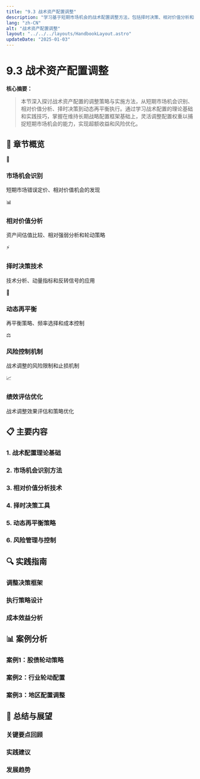 ```yaml
---
title: "9.3 战术资产配置调整"
description: "学习基于短期市场机会的战术配置调整方法，包括择时决策、相对价值分析和动态再平衡策略"
lang: "zh-CN"
alt: "战术资产配置调整"
layout: "../../../layouts/HandbookLayout.astro"
updateDate: "2025-01-03"
---
```


# 9.3 战术资产配置调整

**核心摘要：**
> 
> 本节深入探讨战术资产配置的调整策略与实施方法，从短期市场机会识别、相对价值分析、择时决策到动态再平衡执行。通过学习战术配置的理论基础和实践技巧，掌握在维持长期战略配置框架基础上，灵活调整配置权重以捕捉短期市场机会的能力，实现超额收益和风险优化。

## 📖 章节概览

<div class="chapter-overview">
  <div class="overview-grid">
    <div class="overview-item">
      <div class="card-icon">🎯</div>
      <h3>市场机会识别</h3>
      <p>短期市场错误定价、相对价值机会的发现</p>
    </div>
    <div class="overview-item">
      <div class="card-icon">📊</div>
      <h3>相对价值分析</h3>
      <p>资产间估值比较、相对强弱分析和轮动策略</p>
    </div>
    <div class="overview-item">
      <div class="card-icon">⚡</div>
      <h3>择时决策技术</h3>
      <p>技术分析、动量指标和反转信号的应用</p>
    </div>
    <div class="overview-item">
      <div class="card-icon">🔄</div>
      <h3>动态再平衡</h3>
      <p>再平衡策略、频率选择和成本控制</p>
    </div>
    <div class="overview-item">
      <div class="card-icon">⚖️</div>
      <h3>风险控制机制</h3>
      <p>战术调整的风险限制和止损机制</p>
    </div>
    <div class="overview-item">
      <div class="card-icon">📈</div>
      <h3>绩效评估优化</h3>
      <p>战术调整效果评估和策略优化</p>
    </div>
  </div>
</div>

## 📋 主要内容

### 1. 战术配置理论基础
<!-- 占位符：战术配置的概念、理论依据和与战略配置的区别 -->

### 2. 市场机会识别方法
<!-- 占位符：市场异常识别、价值发现和机会评估技术 -->

### 3. 相对价值分析技术
<!-- 占位符：资产估值比较、相对强弱分析和轮动时机判断 -->

### 4. 择时决策工具
<!-- 占位符：技术分析工具、量化信号和择时模型应用 -->

### 5. 动态再平衡策略
<!-- 占位符：再平衡方法、频率选择、成本优化和税收考虑 -->

### 6. 风险管理与控制
<!-- 占位符：战术调整的风险限制、止损机制和资金管理 -->

## 🔍 实践指南

### 调整决策框架
<!-- 占位符：战术调整的决策流程和评估标准 -->

### 执行策略设计
<!-- 占位符：调整执行的时机选择和方法优化 -->

### 成本效益分析
<!-- 占位符：战术调整的成本收益评估和优化方法 -->

## 📊 案例分析

### 案例1：股债轮动策略
<!-- 占位符：股票债券间的战术配置调整实例 -->

### 案例2：行业轮动配置
<!-- 占位符：基于行业相对价值的配置调整 -->

### 案例3：地区配置调整
<!-- 占位符：国际市场间的战术配置策略 -->

## 🎯 总结与展望

### 关键要点回顾
<!-- 占位符：战术资产配置调整的核心方法和技巧 -->

### 实践建议
<!-- 占位符：战术调整的实践建议和常见误区 -->

### 发展趋势
<!-- 占位符：战术配置技术的发展趋势和新兴方法 --> 